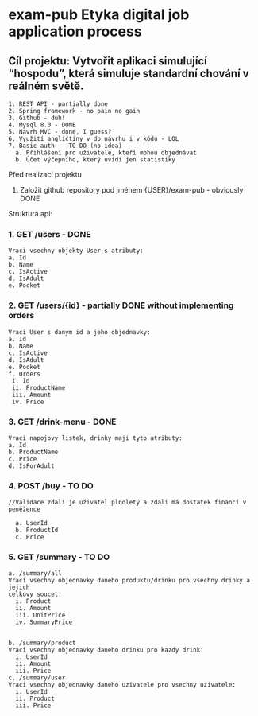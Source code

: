 # exam-pub Etyka digital job application process

## Cíl projektu: Vytvořit aplikaci simulující  “hospodu”, která simuluje standardní chování v reálném světě. 
 
```
1. REST API - partially done
2. Spring framework - no pain no gain
3. Github - duh!
4. Mysql 8.0 - DONE
5. Návrh MVC - done, I guess?
6. Využití angličtiny v db návrhu i v kódu - LOL
7. Basic auth  - TO DO (no idea)
  a. Přihlášení pro uživatele, kteří mohou objednávat  
  b. Účet výčepního, který uvidí jen statistiky
```
Před realizací projektu 
 
1. Založit github repository pod jménem {USER}/exam-pub - obviously DONE
 
Struktura api: 

### 1. GET /users - DONE
```
Vraci vsechny objekty User s atributy: 
a. Id 
b. Name 
c. IsActive 
d. IsAdult 
e. Pocket
```
### 2. GET /users/{id} - partially DONE without implementing orders
```
Vraci User s danym id a jeho objednavky: 
a. Id 
b. Name 
c. IsActive 
d. IsAdult 
e. Pocket 
f. Orders 
 i. Id 
 ii. ProductName 
 iii. Amount 
 iv. Price
```
### 3. GET /drink-menu - DONE
```
Vraci napojovy listek, drinky maji tyto atributy: 
a. Id 
b. ProductName 
c. Price 
d. IsForAdult 
```
### 4. POST /buy - TO DO
```
//Validace zdali je uživatel plnoletý a zdali má dostatek financí v 
peněžence 

  a. UserId 
  b. ProductId 
  c. Price
```  
### 5. GET /summary  - TO DO
```
a. /summary/all 
Vraci vsechny objednavky daneho produktu/drinku pro vsechny drinky a jejich 
celkovy soucet: 
  i. Product 
  ii. Amount 
  iii. UnitPrice 
  iv. SummaryPrice


b. /summary/product
Vraci vsechny objednavky daneho drinku pro kazdy drink: 
  i. UserId 
  ii. Amount 
  iii. Price 
c. /summary/user 
Vraci vsechny objednavky daneho uzivatele pro vsechny uzivatele: 
  i. UserId 
  ii. Product 
  iii. Price 
```  
 
